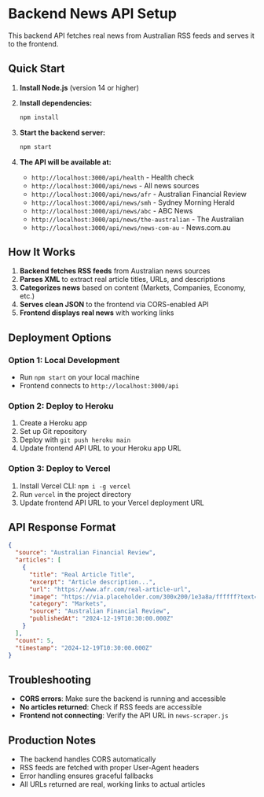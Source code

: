 # Backend News API Setup

This backend API fetches real news from Australian RSS feeds and serves it to the frontend.

## Quick Start

1. **Install Node.js** (version 14 or higher)

2. **Install dependencies:**
   ```bash
   npm install
   ```

3. **Start the backend server:**
   ```bash
   npm start
   ```

4. **The API will be available at:**
   - `http://localhost:3000/api/health` - Health check
   - `http://localhost:3000/api/news` - All news sources
   - `http://localhost:3000/api/news/afr` - Australian Financial Review
   - `http://localhost:3000/api/news/smh` - Sydney Morning Herald
   - `http://localhost:3000/api/news/abc` - ABC News
   - `http://localhost:3000/api/news/the-australian` - The Australian
   - `http://localhost:3000/api/news/news-com-au` - News.com.au

## How It Works

1. **Backend fetches RSS feeds** from Australian news sources
2. **Parses XML** to extract real article titles, URLs, and descriptions
3. **Categorizes news** based on content (Markets, Companies, Economy, etc.)
4. **Serves clean JSON** to the frontend via CORS-enabled API
5. **Frontend displays real news** with working links

## Deployment Options

### Option 1: Local Development
- Run `npm start` on your local machine
- Frontend connects to `http://localhost:3000/api`

### Option 2: Deploy to Heroku
1. Create a Heroku app
2. Set up Git repository
3. Deploy with `git push heroku main`
4. Update frontend API URL to your Heroku app URL

### Option 3: Deploy to Vercel
1. Install Vercel CLI: `npm i -g vercel`
2. Run `vercel` in the project directory
3. Update frontend API URL to your Vercel deployment URL

## API Response Format

```json
{
  "source": "Australian Financial Review",
  "articles": [
    {
      "title": "Real Article Title",
      "excerpt": "Article description...",
      "url": "https://www.afr.com/real-article-url",
      "image": "https://via.placeholder.com/300x200/1e3a8a/ffffff?text=AFR",
      "category": "Markets",
      "source": "Australian Financial Review",
      "publishedAt": "2024-12-19T10:30:00.000Z"
    }
  ],
  "count": 5,
  "timestamp": "2024-12-19T10:30:00.000Z"
}
```

## Troubleshooting

- **CORS errors**: Make sure the backend is running and accessible
- **No articles returned**: Check if RSS feeds are accessible
- **Frontend not connecting**: Verify the API URL in `news-scraper.js`

## Production Notes

- The backend handles CORS automatically
- RSS feeds are fetched with proper User-Agent headers
- Error handling ensures graceful fallbacks
- All URLs returned are real, working links to actual articles
